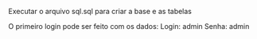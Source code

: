 Executar o arquivo sql.sql para criar a base e as tabelas

O primeiro login pode ser feito com os dados:
Login: admin
Senha: admin
